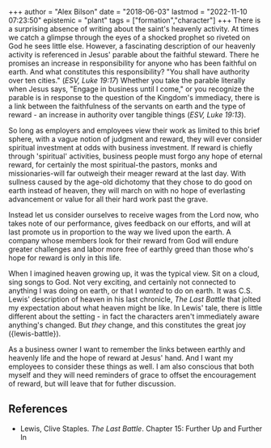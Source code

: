 +++
author = "Alex Bilson"
date = "2018-06-03"
lastmod = "2022-11-10 07:23:50"
epistemic = "plant"
tags = ["formation","character"]
+++
There is a surprising absence of writing about the saint's heavenly activity. At times we catch a glimpse through the eyes of a shocked prophet so riveted on God he sees little else. However, a fascinating description of our heavenly activity is referenced in Jesus' parable about the faithful steward. There he promises an increase in responsibility for anyone who has been faithful on earth. And what constitutes this responsibility? "You shall have authority over ten cities." (_ESV, Luke 19:17_) Whether you take the parable literally when Jesus says, "Engage in business until I come," or you recognize the parable is in response to the question of the Kingdom's immediacy, there is a link between the faithfulness of the servants on earth and the type of reward - an increase in authority over tangible things (_ESV, Luke 19:13_).

So long as employers and employees view their work as limited to this brief sphere, with a vague notion of judgment and reward, they will ever consider spiritual investment at odds with business investment. If reward is chiefly through 'spiritual' activities, business people must forgo any hope of eternal reward, for certainly the most spiritual-the pastors, monks and missionaries-will far outweigh their meager reward at the last day. With sullness caused by the age-old dichotomy that they chose to do good on earth instead of heaven, they will march on with no hope of everlasting advancement or value for all their hard work past the grave.

Instead let us consider ourselves to receive wages from the Lord now, who takes note of our performance, gives feedback on our efforts, and will at last promote us in proportion to the way we lived upon the earth. A company whose members look for their reward from God will endure greater challenges and labor more free of earthly greed than those who's hope for reward is only in this life.

When I imagined heaven growing up, it was the typical view. Sit on a cloud, sing songs to God. Not very exciting, and certainly not connected to anything I was doing on earth, or that I _wanted_ to do on earth. It was C.S. Lewis' description of heaven in his last chronicle, _The Last Battle_ that jolted my expectation about what heaven might be like. In Lewis' tale, there is little different about the setting - in fact the characters aren't immediately aware anything's changed. But _they_ change, and this constitutes the great joy ({lewis-battle}).

As a business owner I want to remember the links between earthly and heavenly life and the hope of reward at Jesus' hand. And I want my employees to consider these things as well. I am also conscious that both myself and they will need reminders of grace to offset the encouragement of reward, but will leave that for futher discussion.

## References

- Lewis, Clive Staples. _The Last Battle_. Chapter 15: Further Up and Further In
